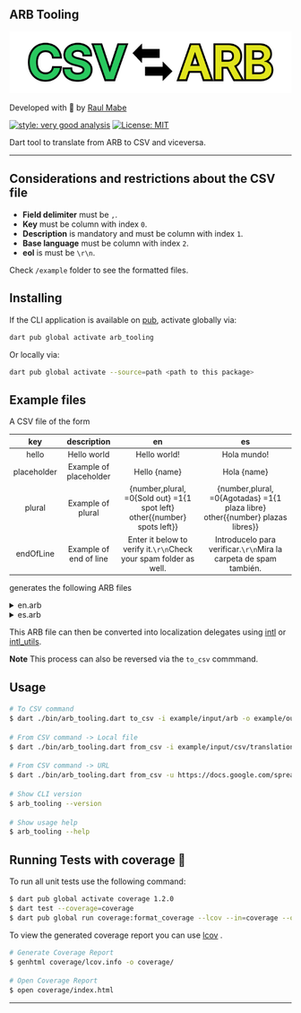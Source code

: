 ## ARB Tooling

![ARB Tooling Logo][arb_tooling_logo]

Developed with 💙 by [Raul Mabe][raulmabe_link]

[![style: very good analysis][very_good_analysis_badge]][very_good_analysis_link]
[![License: MIT][license_badge]][license_link]

Dart tool to translate from ARB to CSV and viceversa.

---

## Considerations and restrictions about the CSV file

- **Field delimiter** must be `,`.
- **Key** must be column with index `0`.
- **Description** is mandatory and must be column with index `1`.
- **Base language** must be column with index `2`.
- **eol** is must be `\r\n`.

Check `/example` folder to see the formatted files.

## Installing

If the CLI application is available on [pub](https://pub.dev), activate globally via:

```sh
dart pub global activate arb_tooling
```

Or locally via:

```sh
dart pub global activate --source=path <path to this package>
```

## Example files

A CSV file of the form

|   **key**   |    **description**     |                                  **en**                                  |                                    **es**                                     |
| :---------: | :--------------------: | :----------------------------------------------------------------------: | :---------------------------------------------------------------------------: |
|    hello    |      Hello world       |                               Hello world!                               |                                  Hola mundo!                                  |
| placeholder | Example of placeholder |                               Hello {name}                               |                                  Hola {name}                                  |
|   plural    |   Example of plural    | {number,plural, =0{Sold out} =1{1 spot left} other{{number} spots left}} | {number,plural, =0{Agotadas} =1{1 plaza libre} other{{number} plazas libres}} |
|  endOfLine  | Example of end of line |    Enter it below to verify it.`\r\n`Check your spam folder as well.     |       Introducelo para verificar.`\r\n`Mira la carpeta de spam también.       |

generates the following ARB files

<details>
<summary>
en.arb
</summary>

```json
{
  "@@locale": "en",
  "hello": "Hello world!",
  "@hello": {
    "description": "Hello world"
  },
  "placeholder": "Hello {name}",
  "@placeholder": {
    "description": "Example of placeholder"
  },
  "plural": "{number,plural, =0{Sold out} =1{1 spot left} other{{number} spots left}}",
  "@plural": {
    "description": "Example of plural"
  },
  "endOfLine": "Enter it below to verify it.\nCheck your spam folder as well.",
  "@endOfLine": {
    "description": "Example of end of line"
  }
}
```

</details>

<details>
<summary>
es.arb
</summary>

```json
{
  "@@locale": "es",
  "hello": "Hola mundo!",
  "@hello": {
    "description": "Hello world"
  },
  "placeholder": "Hola {name}",
  "@placeholder": {
    "description": "Example of placeholder"
  },
  "plural": "{number,plural, =0{Agotadas} =1{1 plaza libre} other{{number} plazas libres}}",
  "@plural": {
    "description": "Example of plural"
  },
  "endOfLine": "Introducelo para verificar.\nMira la carpeta de spam también.",
  "@endOfLine": {
    "description": "Example of end of line"
  }
}
```

</details>

This ARB file can then be converted into localization delegates using [intl](https://docs.flutter.dev/development/accessibility-and-localization/internationalization#adding-your-own-localized-messages) or [intl_utils](https://pub.dev/packages/intl_utils).

**Note**
This process can also be reversed via the `to_csv` commmand.

## Usage

```sh
# To CSV command
$ dart ./bin/arb_tooling.dart to_csv -i example/input/arb -o example/output

# From CSV command -> Local file
$ dart ./bin/arb_tooling.dart from_csv -i example/input/csv/translations.csv -o example/output -p app_

# From CSV command -> URL
$ dart ./bin/arb_tooling.dart from_csv -u https://docs.google.com/spreadsheets/d/{sheet_id}/export\?format\=csv\&id\={sheet_id}\&gid\={gid} -o example/output -p app_

# Show CLI version
$ arb_tooling --version

# Show usage help
$ arb_tooling --help
```

## Running Tests with coverage 🧪

To run all unit tests use the following command:

```sh
$ dart pub global activate coverage 1.2.0
$ dart test --coverage=coverage
$ dart pub global run coverage:format_coverage --lcov --in=coverage --out=coverage/lcov.info
```

To view the generated coverage report you can use [lcov](https://github.com/linux-test-project/lcov)
.

```sh
# Generate Coverage Report
$ genhtml coverage/lcov.info -o coverage/

# Open Coverage Report
$ open coverage/index.html
```

---

[license_badge]: https://img.shields.io/badge/license-MIT-blue.svg
[license_link]: https://opensource.org/licenses/MIT
[very_good_analysis_badge]: https://img.shields.io/badge/style-very_good_analysis-B22C89.svg
[very_good_analysis_link]: https://pub.dev/packages/very_good_analysis
[raulmabe_link]: https://raulmabe.dev
[arb_tooling_logo]: logo.png
